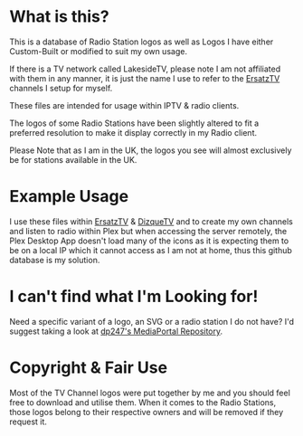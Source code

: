 # What is this?
This is a database of Radio Station logos as well as Logos I have either Custom-Built or modified to suit my own usage.

If there is a TV network called LakesideTV, please note I am not affiliated with them in any manner, it is just the name I use to refer to the [ErsatzTV](https://github.com/ErsatzTV/ErsatzTV) channels I setup for myself.

These files are intended for usage within IPTV & radio clients.

The logos of some Radio Stations have been slightly altered to fit a preferred resolution to make it display correctly in my Radio client.

Please Note that as I am in the UK, the logos you see will almost exclusively be for stations available in the UK.

# Example Usage
I use these files within [ErsatzTV](https://github.com/ErsatzTV/ErsatzTV) & [DizqueTV](https://github.com/vexorian/dizquetv) and to create my own channels and listen to radio within Plex but when accessing the server remotely, the Plex Desktop App doesn't load many of the icons as it is expecting them to be on a local IP which it cannot access as I am not at home, thus this github database is my solution.

# I can't find what I'm Looking for!
Need a specific variant of a logo, an SVG or a radio station I do not have?
I'd suggest taking a look at [dp247's MediaPortal Repository](https://github.com/dp247/mediaportal-uk-logos/).

# Copyright & Fair Use
Most of the TV Channel logos were put together by me and you should feel free to download and utilise them.
When it comes to the Radio Stations, those logos belong to their respective owners and will be removed if they request it.
